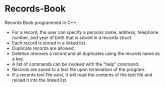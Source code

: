 # Records-Book
Records Book programmed in C++.

- For a record, the user can specify a persons name, address,
telephone number, and year of birth that is stored in a records
struct.
- Each record is stored in a linked list.
- Duplicate records are allowed.
- Deletion removes a record and all duplicates using the records name as a key.
- A list of commands can be invoked with the "help" command.
- Records are saved to a text file upon termination of the program.
- If a records text file exist, it will read the contents of the text file and reload it into the linked list.

